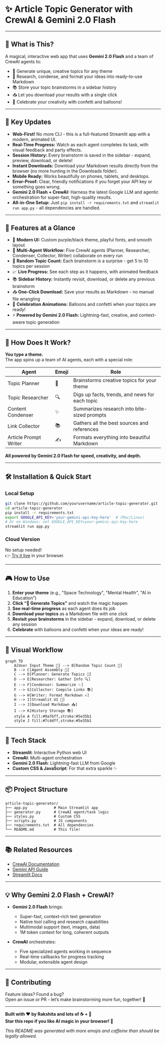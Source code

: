 # ✨ Article Topic Generator with CrewAI & Gemini 2.0 Flash 

---

## 🎉 What is This?

A magical, interactive web app that uses **Gemini 2.0 Flash** and a team of CrewAI agents to:
- 🎯 Generate unique, creative topics for any theme
- 🤖 Research, condense, and format your ideas into ready-to-use Markdown
- 📚 Store your topic brainstorms in a sidebar history
- 📥 Let you download your results with a single click
- 🎈 Celebrate your creativity with confetti and balloons!

---

## 🌟 Key Updates

- **Web-First!** No more CLI - this is a full-featured Streamlit app with a modern, animated UI.
- **Real-Time Progress:** Watch as each agent completes its task, with visual feedback and party effects.
- **Session History:** Every brainstorm is saved in the sidebar - expand, preview, download, or delete!
- **Instant Downloads:** Download your Markdown results directly from the browser (no more hunting in the Downloads folder).
- **Mobile Ready:** Works beautifully on phones, tablets, and desktops.
- **Error-Proof:** Clear, friendly notifications if you forget your API key or something goes wrong.
- **Gemini 2.0 Flash + CrewAI:** Harness the latest Google LLM and agentic orchestration for super-fast, high-quality results.
- **All-in-One Setup:** Just `pip install -r requirements.txt` and `streamlit run app.py` - all dependencies are handled.

---

## 🚀 Features at a Glance

- 🎨 **Modern UI:** Custom purple/black theme, playful fonts, and smooth layout
- 🤹 **Multi-Agent Workflow:** Five CrewAI agents (Planner, Researcher, Condenser, Collector, Writer) collaborate on every run
- 🎲 **Random Topic Count:** Each brainstorm is a surprise - get 5 to 10 topics per session
- 📈 **Live Progress:** See each step as it happens, with animated feedback
- 📚 **Sidebar History:** Instantly revisit, download, or delete any previous brainstorm
- 📥 **One-Click Download:** Save your results as Markdown - no manual file wrangling
- 🎉 **Celebration Animations:** Balloons and confetti when your topics are ready!
- ⚡ **Powered by Gemini 2.0 Flash:** Lightning-fast, creative, and context-aware topic generation

---

## 🧠 How Does It Work?

**You type a theme.**  
The app spins up a team of AI agents, each with a special role:

| Agent | Emoji | Role |
|-------|-------|------|
| Topic Planner | 🎯 | Brainstorms creative topics for your theme |
| Topic Researcher | 🔍 | Digs up facts, trends, and news for each topic |
| Content Condenser | ✨ | Summarizes research into bite-sized prompts |
| Link Collector | 📚 | Gathers all the best sources and references |
| Article Prompt Writer | ✍️ | Formats everything into beautiful Markdown |

**All powered by Gemini 2.0 Flash for speed, creativity, and depth.**

---

## 🛠️ Installation & Quick Start

### Local Setup

```bash
git clone https://github.com/yourusername/article-topic-generator.git
cd article-topic-generator
pip install -r requirements.txt
export GOOGLE_API_KEY='your-gemini-api-key-here'  # (Mac/Linux)
# Or on Windows: set GOOGLE_API_KEY=your-gemini-api-key-here
streamlit run app.py
```

### Cloud Version

No setup needed!  
👉 [Try it live](https://agentic-ai-article-title-generator.streamlit.app/) in your browser.

---

## 🎮 How to Use

1. **Enter your theme** (e.g., "Space Technology", "Mental Health", "AI in Education")
2. **Click “🚀 Generate Topics”** and watch the magic happen
3. **See real-time progress** as each agent does its job
4. **Download your topics** as a Markdown file with one click
5. **Revisit your brainstorms** in the sidebar - expand, download, or delete any session
6. **Celebrate** with balloons and confetti when your ideas are ready!

---

## 🔄 Visual Workflow

```mermaid
graph TD
    A[User Input Theme 🎤] --> B[Random Topic Count 🎲]
    B --> C[Agent Assembly 🤖]
    C --> D[Planner: Generate Topics 🎯]
    D --> E[Researcher: Gather Info 🔍]
    E --> F[Condenser: Summarize ✨]
    F --> G[Collector: Compile Links 📚]
    G --> H[Writer: Format Markdown ✍️]
    H --> I[Streamlit UI 🎨]
    I --> J[Download Markdown 📥]
    I --> K[History Storage 📚]
    style A fill:#9a7bff,stroke:#5e35b1
    style J fill:#7c4dff,stroke:#5e35b1
```

---

## 🧩 Tech Stack

- **Streamlit**: Interactive Python web UI
- **CrewAI**: Multi-agent orchestration
- **Gemini 2.0 Flash**: Lightning-fast LLM from Google
- **Custom CSS & JavaScript**: For that extra sparkle ✨

---

## 📦 Project Structure

```
article-topic-generator/
├── app.py            # Main Streamlit app
├── generator.py      # CrewAI agent/task logic
├── styles.py         # Custom CSS
├── scripts.py        # JS components
├── requirements.txt  # All dependencies
└── README.md         # This file!
```

---

## 📚 Related Resources

- [CrewAI Documentation](https://docs.crewai.com)
- [Gemini API Guide](https://ai.google.dev)
- [Streamlit Docs](https://docs.streamlit.io)

---

## 💡 Why Gemini 2.0 Flash + CrewAI?

- **Gemini 2.0 Flash** brings:
  - Super-fast, context-rich text generation
  - Native tool calling and research capabilities
  - Multimodal support (text, images, data)
  - 1M token context for long, coherent outputs

- **CrewAI** orchestrates:
  - Five specialized agents working in sequence
  - Real-time callbacks for progress tracking
  - Modular, extensible agent design

---

## 📝 Contributing

Feature ideas? Found a bug?  
Open an issue or PR - let’s make brainstorming more fun, together! 🚀

---

**Built with ❤️ by Rakshita and lots of ☕ + 🤖**  
**Star this repo if you like AI magic in your browser! 🌟**

*This README was generated with more emojis and caffeine than should be legally allowed.* 
